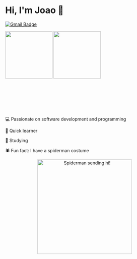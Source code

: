 # Hi, I'm Joao :wave:

[![Gmail Badge](https://img.shields.io/badge/-hyperlobe2@gmail.com-c14438?style=flat-square&logo=Gmail&logoColor=white&link=mailto:hyperlobe2@gmail.com)](mailto:hyperlobe2@gmail.com)

<a href="https://github.com/hackermannjon/github-readme-statst">
<img align="left"  height='150px' src="https://github-readme-stats.vercel.app/api?username=hackermannjon&show_icons=true&theme=omni" />
</a>

<a href="https://github.com/hackermannjon/github-readme-stats">
  <img align="left" height='150px' src="https://github-readme-stats.vercel.app/api/top-langs/?username=hackermannjon&hide=jupyter%20notebook,html&layout=compact&theme=omni" />
</a><br><br><br><br><br><br><br><br><br><br><br><br><br><br><br>

💻 Passionate on software development and programming

🧠 Quick learner

🎯 Studying 

🕷️ Fun fact: I have a spiderman costume

<p align="center">
  <img align="center" src="https://thumbs.gfycat.com/DemandingBonyAldabratortoise-mobile.gif" alt="Spiderman sending hi!" width=300px />
</p>
